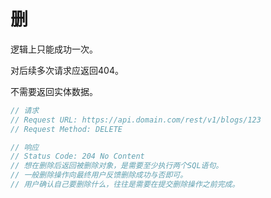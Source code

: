 # 删

逻辑上只能成功一次。

对后续多次请求应返回404。

不需要返回实体数据。

```javascript
// 请求
// Request URL: https://api.domain.com/rest/v1/blogs/123
// Request Method: DELETE
```

```javascript
// 响应
// Status Code: 204 No Content
// 想在删除后返回被删除对象，是需要至少执行两个SQL语句。
// 一般删除操作向最终用户反馈删除成功与否即可。
// 用户确认自己要删除什么，往往是需要在提交删除操作之前完成。
```

